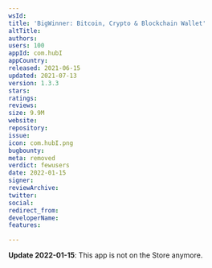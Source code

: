 ```yaml
---
wsId: 
title: 'BigWinner: Bitcoin, Crypto & Blockchain Wallet'
altTitle: 
authors: 
users: 100
appId: com.hubI
appCountry: 
released: 2021-06-15
updated: 2021-07-13
version: 1.3.3
stars: 
ratings: 
reviews: 
size: 9.9M
website: 
repository: 
issue: 
icon: com.hubI.png
bugbounty: 
meta: removed
verdict: fewusers
date: 2022-01-15
signer: 
reviewArchive: 
twitter: 
social: 
redirect_from: 
developerName: 
features: 

---
```


**Update 2022-01-15**: This app is not on the Store anymore.
